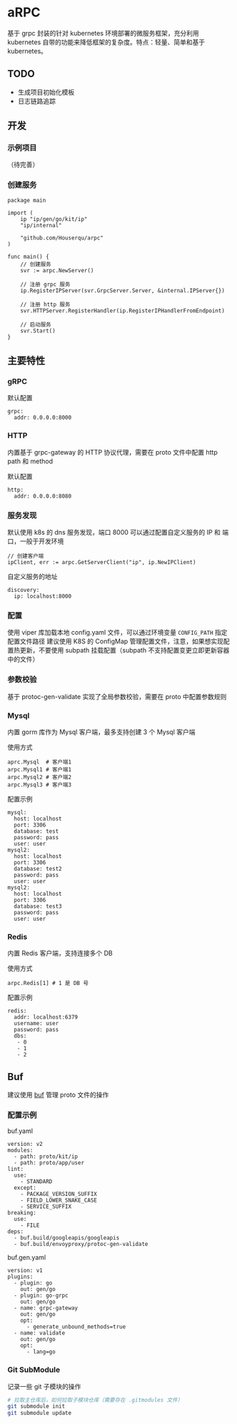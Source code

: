 # aRPC
基于 grpc 封装的针对 kubernetes 环境部署的微服务框架，充分利用 kubernetes 自带的功能来降低框架的复杂度。特点：轻量、简单和基于kubernetes。

## TODO
- 生成项目初始化模板
- 日志链路追踪

## 开发

### 示例项目
（待完善）

### 创建服务

```
package main

import (
	ip "ip/gen/go/kit/ip"
	"ip/internal"

	"github.com/Houserqu/arpc"
)

func main() {
	// 创建服务
	svr := arpc.NewServer()

	// 注册 grpc 服务
	ip.RegisterIPServer(svr.GrpcServer.Server, &internal.IPServer{})

	// 注册 http 服务
	svr.HTTPServer.RegisterHandler(ip.RegisterIPHandlerFromEndpoint)

	// 启动服务
	svr.Start()
}
```

## 主要特性

### gRPC
默认配置
```
grpc:
  addr: 0.0.0.0:8000
```

### HTTP
内置基于 grpc-gateway 的 HTTP 协议代理，需要在 proto 文件中配置 http path 和 method

默认配置
```
http:
  addr: 0.0.0.0:8080
```

### 服务发现
默认使用 k8s 的 dns 服务发现，端口 8000
可以通过配置自定义服务的 IP 和 端口，一般于开发环境

```
// 创建客户端
ipClient, err := arpc.GetServerClient("ip", ip.NewIPClient)
```

自定义服务的地址
```
discovery:
  ip: localhost:8000
```

### 配置
使用 viper 库加载本地 config.yaml 文件，可以通过环境变量 `CONFIG_PATH` 指定配置文件路径
建议使用 K8S 的 ConfigMap 管理配置文件，注意，如果想实现配置热更新，不要使用 subpath 挂载配置（subpath 不支持配置变更立即更新容器中的文件）

### 参数校验
基于 protoc-gen-validate 实现了全局参数校验，需要在 proto 中配置参数规则

### Mysql
内置 gorm 库作为 Mysql 客户端，最多支持创建 3 个 Mysql 客户端

使用方式
```
aprc.Mysql  # 客户端1
arpc.Mysql1 # 客户端1
arpc.Mysql2 # 客户端2
arpc.Mysql3 # 客户端3
```

配置示例
```
mysql: 
  host: localhost
  port: 3306
  database: test
  password: pass
  user: user
mysql2: 
  host: localhost
  port: 3306
  database: test2
  password: pass
  user: user
mysql2: 
  host: localhost
  port: 3306
  database: test3
  password: pass
  user: user
```

### Redis
内置 Redis 客户端，支持连接多个 DB

使用方式
```
arpc.Redis[1] # 1 是 DB 号
```

配置示例
```
redis:
  addr: localhost:6379
  username: user
  password: pass
  dbs: 
   - 0
   - 1
   - 2
```

## Buf
建议使用 [buf](https://buf.build/) 管理 proto 文件的操作

### 配置示例

buf.yaml
```
version: v2
modules:
  - path: proto/kit/ip
  - path: proto/app/user
lint:
  use:
    - STANDARD
  except:
    - PACKAGE_VERSION_SUFFIX
    - FIELD_LOWER_SNAKE_CASE
    - SERVICE_SUFFIX
breaking:
  use:
    - FILE
deps:
  - buf.build/googleapis/googleapis
  - buf.build/envoyproxy/protoc-gen-validate
```

buf.gen.yaml
```
version: v1
plugins:
  - plugin: go
    out: gen/go
  - plugin: go-grpc
    out: gen/go
  - name: grpc-gateway
    out: gen/go
    opt:
      - generate_unbound_methods=true
  - name: validate
    out: gen/go
    opt:
      - lang=go
```

### Git SubModule
记录一些 git 子模块的操作

```bash
# 拉取主仓库后，如何拉取子模块仓库（需要存在 .gitmodules 文件）
git submodule init
git submodule update
```